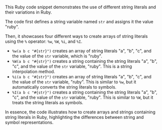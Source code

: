 This Ruby code snippet demonstrates the use of different string literals and their variations in Ruby. 

The code first defines a string variable named `str` and assigns it the value "ruby". 

Then, it showcases four different ways to create arrays of string literals using the `%` operator: `%w`, `%W`, `%i`, and `%I`. 

- `%w(a b c "#{str}")` creates an array of string literals "a", "b", "c", and the value of the `str` variable, which is "ruby".
- `%W(a b c "#{str}")` creates a string containing the string literals "a", "b", "c", and the value of the `str` variable, "ruby". This is a string interpolation method.
- `%i(a b c "#{str}")` creates an array of string literals "a", "b", "c", and the value of the `str` variable, "ruby". This is similar to `%w`, but it automatically converts the string literals to symbols.
- `%I(a b c "#{str}")` creates a string containing the string literals "a", "b", "c", and the value of the `str` variable, "ruby". This is similar to `%W`, but it treats the string literals as symbols.

In essence, the code illustrates how to create arrays and strings containing string literals in Ruby, highlighting the differences between string and symbol representations.




